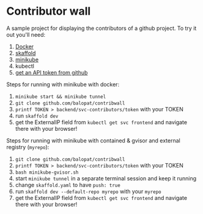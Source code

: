 # Contributor wall 

A sample project for displaying the contributors of a github project. 
To try it out you'll need:


1. [Docker](http://docker.io)
1. [skaffold](http://skaffold.dev)
1. [minikube](http://github.com/kubernetes/minikube)   
1. kubectl
1. [get an API token from github](https://github.com/settings/tokens) 
 
Steps for running with minikube with docker: 

1. `minikube start && minikube tunnel`
1. `git clone github.com/balopat/contribwall`
1. `printf TOKEN > backend/svc-contributors/token` with your TOKEN
1. run `skaffold dev`
1. get the ExternalIP field from `kubectl get svc frontend` and navigate there with your browser! 


Steps for running with minikube with contained & gvisor and external registry (`myrepo`):

1. `git clone github.com/balopat/contribwall`
1. `printf TOKEN > backend/svc-contributors/token` with your TOKEN
1. `bash minikube-gvisor.sh`
1. start `minikube tunnel` in a separate terminal session and keep it running 
1. change `skaffold.yaml` to have `push: true`
1. run `skaffold dev --default-repo myrepo` with your `myrepo`
1. get the ExternalIP field from `kubectl get svc frontend` and navigate there with your browser! 

